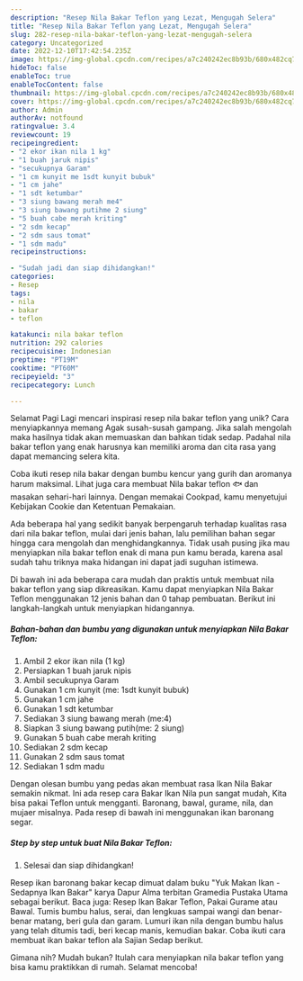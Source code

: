 ```yaml
---
description: "Resep Nila Bakar Teflon yang Lezat, Mengugah Selera"
title: "Resep Nila Bakar Teflon yang Lezat, Mengugah Selera"
slug: 282-resep-nila-bakar-teflon-yang-lezat-mengugah-selera
category: Uncategorized
date: 2022-12-10T17:42:54.235Z
image: https://img-global.cpcdn.com/recipes/a7c240242ec8b93b/680x482cq70/nila-bakar-teflon-foto-resep-utama.jpg
hideToc: false
enableToc: true
enableTocContent: false
thumbnail: https://img-global.cpcdn.com/recipes/a7c240242ec8b93b/680x482cq70/nila-bakar-teflon-foto-resep-utama.jpg
cover: https://img-global.cpcdn.com/recipes/a7c240242ec8b93b/680x482cq70/nila-bakar-teflon-foto-resep-utama.jpg
author: Admin
authorAv: notfound
ratingvalue: 3.4
reviewcount: 19
recipeingredient:
- "2 ekor ikan nila 1 kg"
- "1 buah jaruk nipis"
- "secukupnya Garam"
- "1 cm kunyit me 1sdt kunyit bubuk"
- "1 cm jahe"
- "1 sdt ketumbar"
- "3 siung bawang merah me4"
- "3 siung bawang putihme 2 siung"
- "5 buah cabe merah kriting"
- "2 sdm kecap"
- "2 sdm saus tomat"
- "1 sdm madu"
recipeinstructions:

- "Sudah jadi dan siap dihidangkan!"
categories:
- Resep
tags:
- nila
- bakar
- teflon

katakunci: nila bakar teflon 
nutrition: 292 calories
recipecuisine: Indonesian
preptime: "PT19M"
cooktime: "PT60M"
recipeyield: "3"
recipecategory: Lunch

---
```



Selamat Pagi Lagi mencari inspirasi resep nila bakar teflon yang unik? Cara menyiapkannya memang Agak susah-susah gampang. Jika salah mengolah maka hasilnya tidak akan memuaskan dan bahkan tidak sedap. Padahal nila bakar teflon yang enak harusnya kan memiliki aroma dan cita rasa yang dapat memancing selera kita.


Coba ikuti resep nila bakar dengan bumbu kencur yang gurih dan aromanya harum maksimal. Lihat juga cara membuat Nila bakar teflon 🐟 dan masakan sehari-hari lainnya. Dengan memakai Cookpad, kamu menyetujui Kebijakan Cookie dan Ketentuan Pemakaian.

Ada beberapa hal yang sedikit banyak berpengaruh terhadap kualitas rasa dari nila bakar teflon, mulai dari jenis bahan, lalu pemilihan bahan segar hingga cara mengolah dan menghidangkannya. Tidak usah pusing jika mau menyiapkan nila bakar teflon enak di mana pun kamu berada, karena asal sudah tahu triknya maka hidangan ini dapat jadi suguhan istimewa.


Di bawah ini ada beberapa cara mudah dan praktis untuk membuat nila bakar teflon yang siap dikreasikan. Kamu dapat menyiapkan Nila Bakar Teflon menggunakan 12 jenis bahan dan 0 tahap pembuatan. Berikut ini langkah-langkah untuk menyiapkan hidangannya.

<!--inarticleads1-->

##### Bahan-bahan dan bumbu yang digunakan untuk menyiapkan Nila Bakar Teflon:

1. Ambil 2 ekor ikan nila (1 kg)
1. Persiapkan 1 buah jaruk nipis
1. Ambil secukupnya Garam
1. Gunakan 1 cm kunyit (me: 1sdt kunyit bubuk)
1. Gunakan 1 cm jahe
1. Gunakan 1 sdt ketumbar
1. Sediakan 3 siung bawang merah (me:4)
1. Siapkan 3 siung bawang putih(me: 2 siung)
1. Gunakan 5 buah cabe merah kriting
1. Sediakan 2 sdm kecap
1. Gunakan 2 sdm saus tomat
1. Sediakan 1 sdm madu


Dengan olesan bumbu yang pedas akan membuat rasa Ikan Nila Bakar semakin nikmat. Ini ada resep cara Bakar Ikan Nila pun sangat mudah, Kita bisa pakai Teflon untuk mengganti. Baronang, bawal, gurame, nila, dan mujaer misalnya. Pada resep di bawah ini menggunakan ikan baronang segar. 

<!--inarticleads2-->

##### Step by step untuk buat Nila Bakar Teflon:


1. Selesai dan siap dihidangkan!

Resep ikan baronang bakar kecap dimuat dalam buku &#34;Yuk Makan Ikan - Sedapnya Ikan Bakar&#34; karya Dapur Alma terbitan Gramedia Pustaka Utama sebagai berikut. Baca juga: Resep Ikan Bakar Teflon, Pakai Gurame atau Bawal. Tumis bumbu halus, serai, dan lengkuas sampai wangi dan benar-benar matang, beri gula dan garam. Lumuri ikan nila dengan bumbu halus yang telah ditumis tadi, beri kecap manis, kemudian bakar. Coba ikuti cara membuat ikan bakar teflon ala Sajian Sedap berikut. 

Gimana nih? Mudah bukan? Itulah cara menyiapkan nila bakar teflon yang bisa kamu praktikkan di rumah. Selamat mencoba!
